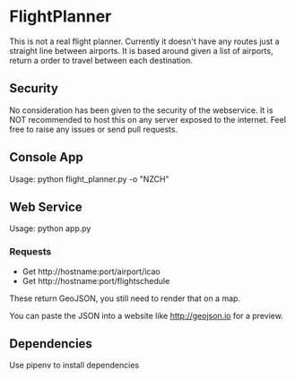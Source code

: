 # FlightPlanner
This is not a real flight planner. Currently it doesn't have any routes just a straight line between airports. It is based around given a list of airports, return a order to travel between each destination.

## Security
No consideration has been given to the security of the webservice. It is NOT recommended to host this on any server exposed to the internet. Feel free to raise any issues or send pull requests.

## Console App
Usage: python flight_planner.py -o "NZCH"

## Web Service
Usage: python app.py

### Requests
* Get http://hostname:port/airport/icao
* Get http://hostname:port/flightschedule

These return GeoJSON, you still need to render that on a map.

You can paste the JSON into a website like http://geojson.io for a preview.

## Dependencies
Use pipenv to install dependencies
